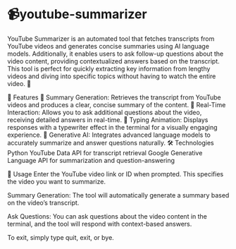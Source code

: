 # 📹youtube-summarizer

YouTube Summarizer is an automated tool that fetches transcripts from YouTube videos and generates concise summaries using AI language models. Additionally, it enables users to ask follow-up questions about the video content, providing contextualized answers based on the transcript. This tool is perfect for quickly extracting key information from lengthy videos and diving into specific topics without having to watch the entire video. 🎥

🌟 Features
📝 Summary Generation: Retrieves the transcript from YouTube videos and produces a clear, concise summary of the content.
💬 Real-Time Interaction: Allows you to ask additional questions about the video, receiving detailed answers in real-time.
🎩 Typing Animation: Displays responses with a typewriter effect in the terminal for a visually engaging experience.
🤖 Generative AI: Integrates advanced language models to accurately summarize and answer questions naturally.
🛠️ Technologies
Python
YouTube Data API for transcript retrieval
Google Generative Language API for summarization and question-answering

📖 Usage
Enter the YouTube video link or ID when prompted. This specifies the video you want to summarize.

Summary Generation: The tool will automatically generate a summary based on the video’s transcript.

Ask Questions: You can ask questions about the video content in the terminal, and the tool will respond with context-based answers.

To exit, simply type quit, exit, or bye.
